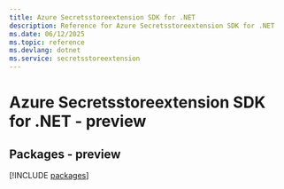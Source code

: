 ```yaml
---
title: Azure Secretsstoreextension SDK for .NET
description: Reference for Azure Secretsstoreextension SDK for .NET
ms.date: 06/12/2025
ms.topic: reference
ms.devlang: dotnet
ms.service: secretsstoreextension
---
```

# Azure Secretsstoreextension SDK for .NET - preview
## Packages - preview
[!INCLUDE [packages](secretsstoreextension-index.md)]